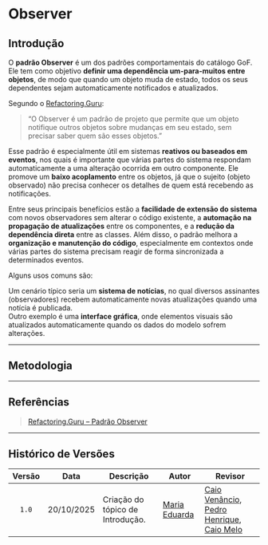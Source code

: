 # Observer

## Introdução

O **padrão Observer** é um dos padrões comportamentais do catálogo GoF. Ele tem como objetivo **definir uma dependência um-para-muitos entre objetos**, de modo que quando um objeto muda de estado, todos os seus dependentes sejam automaticamente notificados e atualizados.  

Segundo o [Refactoring.Guru](https://refactoring.guru/design-patterns/observer):

> “O Observer é um padrão de projeto que permite que um objeto notifique outros objetos sobre mudanças em seu estado, sem precisar saber quem são esses objetos.”

Esse padrão é especialmente útil em sistemas **reativos ou baseados em eventos**, nos quais é importante que várias partes do sistema respondam automaticamente a uma alteração ocorrida em outro componente. Ele promove um **baixo acoplamento** entre os objetos, já que o sujeito (objeto observado) não precisa conhecer os detalhes de quem está recebendo as notificações.  

Entre seus principais benefícios estão a **facilidade de extensão do sistema** com novos observadores sem alterar o código existente, a **automação na propagação de atualizações** entre os componentes, e a **redução da dependência direta** entre as classes. Além disso, o padrão melhora a **organização e manutenção do código**, especialmente em contextos onde várias partes do sistema precisam reagir de forma sincronizada a determinados eventos.

Alguns usos comuns são:

Um cenário típico seria um **sistema de notícias**, no qual diversos assinantes (observadores) recebem automaticamente novas atualizações quando uma notícia é publicada.  
Outro exemplo é uma **interface gráfica**, onde elementos visuais são atualizados automaticamente quando os dados do modelo sofrem alterações.

---

## Metodologia

---

## Referências 

> [Refactoring.Guru – Padrão Observer](https://refactoring.guru/design-patterns/observer)

---

## Histórico de Versões

| Versão | Data       | Descrição                                                                                             | Autor                                          | Revisor |
| :----: | ---------- | ----------------------------------------------------------------------------------------------------- | ---------------------------------------------- | ------- |
|  `1.0` | 20/10/2025 | Criação do tópico de Introdução. |  [Maria Eduarda](https://github.com/pyramidsf)  | [Caio Venâncio](https://github.com/caio-venancio), [Pedro Henrique](https://github.com/pedro-hsf), [Caio Melo](https://github.com/CaioMelo25) |

